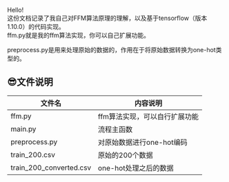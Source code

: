 Hello!  
这份文档记录了我自己对FFM算法原理的理解，以及基于tensorflow（版本1.10.0）的代码实现。  
ffm.py就是我的ffm算法实现，你可以自己扩展功能。

preprocess.py是用来处理原始的数据的，作用在于将原始数据转换为one-hot类型的。

## :sunglasses:文件说明
文件名|内容说明
-|-
ffm.py|ffm算法实现，可以自行扩展功能
main.py|流程主函数
preprocess.py|对原始数据进行one-hot编码
train_200.csv|原始的200个数据
train_200_converted.csv|one-hot处理之后的数据
